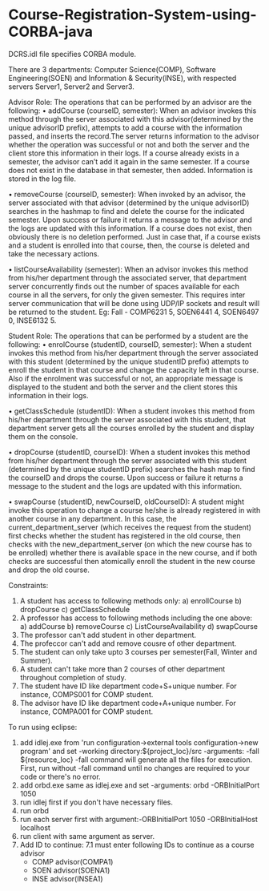 # Course-Registration-System-using-CORBA-java

DCRS.idl file specifies CORBA module.

There are 3 departments: Computer Science(COMP), Software Engineering(SOEN) and Information & Security(INSE), with respected servers Server1, Server2 and Server3.

Advisor Role:
The operations that can be performed by an advisor are the following:
• addCourse (courseID, semester):
When an advisor invokes this method through the server associated with this advisor(determined by the unique advisorID prefix), attempts to add a course with the information passed, and inserts the record.The server returns information to the advisor whether the operation was successful or not and both the server and the client store this information in their logs. If a course already exists in a semester, the advisor can’t add it again in the same semester. If a course does not exist in the database in that semester, then added. Information is stored in the log file.

• removeCourse (courseID, semester):
When invoked by an advisor, the server associated with that advisor (determined by the unique advisorID) searches in the hashmap to find and delete the course for the indicated semester. Upon success or failure it returns a message to the advisor and the logs are updated with this information. If a course does not exist, then obviously there is no deletion performed. Just in case that, if a course exists and a student is enrolled into that course, then, the course is deleted and take the necessary actions.

• listCourseAvailability (semester):
When an advisor invokes this method from his/her department through the associated server, that department server concurrently finds out the number of spaces available for each course in all the servers, for only the given semester. This requires inter server
communication that will be done using UDP/IP sockets and result will be returned to the student. 
Eg: Fall - COMP6231 5, SOEN6441 4, SOEN6497 0, INSE6132 5.

Student Role:
The operations that can be performed by a student are the following:
• enrolCourse (studentID, courseID, semester):
When a student invokes this method from his/her department through the server associated with this student (determined by the unique studentID prefix) attempts to enroll the student in that course and change the capacity left in that course. Also if the enrolment was successful or not, an appropriate message is displayed to the student and both the server and the client stores this information in their logs.

• getClassSchedule (studentID):
When a student invokes this method from his/her department through the server associated with this student, that department server gets all the courses enrolled by the student and display them on the console.

• dropCourse (studentID, courseID):
When a student invokes this method from his/her department through the server associated with this student (determined by the unique studentID prefix) searches the hash map to find the courseID and drops the course. Upon success or failure it returns a message to the student and the logs are updated with this information. 

• swapCourse (studentID, newCourseID, oldCourseID):
A student might invoke this operation to change a course he/she is already registered in with another course in any department. In this case, the current_department_server (which receives the request from the student) first checks whether the student has registered in the old course, then checks with the new_department_server (on which the new course has to be enrolled) whether there is available space in the new course, and if both checks are successful then atomically enroll the student in the new course and drop the old course. 

Constraints:
1. A student has access to following methods only:
  a) enrollCourse
  b) dropCourse
  c) getClassSchedule
2. A professor has access to following methods including the one above:
  a) addCourse
  b) removeCourse
  c) ListCourseAvailability
  d) swapCourse
3. The professor can't add student in other department.
4. The profeccor can't add and remove cousre of other department.
5. The student can only take upto 3 courses per semester(Fall, Winter and Summer).
6. A student can't take more than 2 courses of other department throughout completion of study.
7. The student have ID like department code+S+unique number. For instance, COMPS001 for COMP student.
8. The advisor have ID like department code+A+unique number. For instance, COMPA001 for COMP student.

To run using eclipse:
1. add idlej.exe from 'run configuration->external tools configuration->new program' and set 
  -working directory:${project_loc}/src
  -arguments: -fall ${resource_loc}
  -fall command will generate all the files for execution. First, run without -fall command until no changes are required to your code or there's no error.
2. add orbd.exe same as idlej.exe and set
  -arguments: orbd -ORBInitialPort 1050
3. run idlej first if you don't have necessary files.
4. run orbd
5. run each server first with argument:-ORBInitialPort 1050 -ORBInitialHost localhost
6. run client with same argument as server.
7. Add ID to continue:
  7.1 must enter following IDs to continue as a course advisor
    - COMP advisor(COMPA1)
    - SOEN advisor(SOENA1)
    - INSE advisor(INSEA1)
